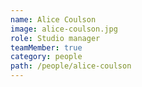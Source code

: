 ```yaml
---
name: Alice Coulson
image: alice-coulson.jpg
role: Studio manager
teamMember: true
category: people
path: /people/alice-coulson
---
```


